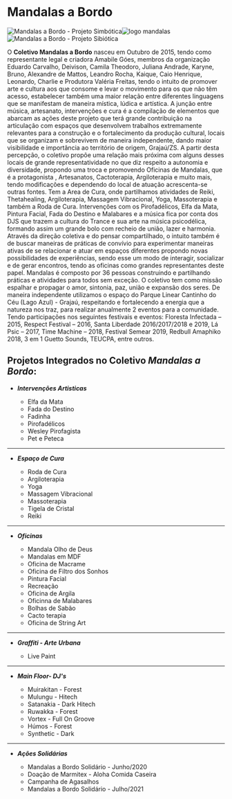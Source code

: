 # Mandalas a Bordo 
 ![Mandalas a Bordo - Projeto Simbótica](https://user-images.githubusercontent.com/88512488/128570430-de6973ad-50d1-4f3c-8ba5-8968e696ba9d.png)![logo mandalas](https://user-images.githubusercontent.com/88512488/128572319-66486ec3-6b72-49db-b583-7529142c5140.png)
![Mandalas a Bordo - Projeto Sibiótica](https://user-images.githubusercontent.com/88512488/128572337-4b6e7e01-2cd6-4155-8828-6670bbe64158.png)



O __Coletivo Mandalas a Bordo__ nasceu em Outubro de 2015, tendo como representante legal e criadora Amabile Góes, membros da organização Eduardo Carvalho, Deivison, Camila Theodoro, Juliana Andrade, Karyne, Bruno, Alexandre de Mattos, Leandro Rocha, Kaique, Caio Henrique, Leonardo, Charlie e Produtora Valéria Freitas, tendo o intuito de promover arte e cultura aos que consome e levar o movimento para os que não têm acesso, estabelecer também uma maior relação entre diferentes linguagens que se manifestam de maneira mística, lúdica e artística. A junção entre música, artesanato, intervenções e cura é a compilação de elementos que abarcam as ações deste projeto que terá grande contribuição na articulação com espaços que desenvolvem trabalhos extremamente relevantes para a construção e o fortalecimento da produção cultural, locais que se organizam e sobrevivem de maneira independente, dando maior visibilidade e importância ao território de origem, Grajaú/ZS. A partir desta percepção, o coletivo propõe uma relação mais próxima com alguns desses locais de grande representatividade no que diz respeito a autonomia e diversidade, propondo uma troca e promovendo Oficinas de Mandalas, que é a protagonista , Artesanatos, Cactoterapia, Argiloterapia e muito mais, tendo modificações e dependendo do local de atuação acrescenta-se outras fontes. 
Tem a Area de Cura, onde partilhamos atividades de Reiki, Thetahealing, Argiloterapia, Massagem Vibracional, Yoga, Massoterapia e também a Roda de Cura. Intervenções com os Pirofadélicos, Elfa da Mata, Pintura Facial, Fada do Destino e Malabares e a música fica por conta dos DJS que trazem a cultura do Trance e sua arte na música psicodélica, formando assim um grande bolo com recheio de união, lazer e harmonia. Através da direção coletiva e do pensar compartilhado, o intuito também é de buscar maneiras de práticas de convívio para experimentar maneiras ativas de se relacionar e atuar em espaços diferentes propondo novas possibilidades de experiências, sendo esse um modo de interagir, socializar e de gerar encontros, tendo as oficinas como grandes representantes deste papel. Mandalas é composto por 36 pessoas construindo e partilhando práticas e atividades para todos sem exceção. O coletivo tem como missão espalhar e propagar o amor, sintonia, paz, união e expansão dos seres.
De maneira independente utilizamos o espaço do Parque Linear Cantinho do Céu (Lago Azul) - Grajaú, respeitando e fortalecendo a energia que a natureza nos traz, para realizar anualmente 2 eventos para a comunidade. Tendo participações nos seguintes festivais e eventos: Floresta Infectada – 2015, Respect Festival – 2016, Santa Liberdade 2016/2017/2018 e 2019, Lá Psic – 2017, Time Machine – 2018, Festival Semear 2019, Redbull Amaphiko 2018, 3 em 1 Guetto Sounds, TEUCPA, entre outros.
 
## Projetos Integrados no Coletivo *Mandalas a Bordo*:

* *__Intervenções Artisticas__*

   * Elfa da Mata
   * Fada do Destino
   * Fadinha
   * Pirofadélicos
   * Wesley Pirofagista
   * Pet e Peteca

***

* *__Espaço de Cura__*

   * Roda de Cura 
   * Argiloterapia
   * Yoga
   * Massagem Vibracional
   * Massoterapia
   * Tigela de Cristal 
   * Reiki

***

* *__Oficinas__*

   * Mandala Olho de Deus
   * Mandalas em MDF
   * Oficina de Macrame
   * Oficina de Filtro dos Sonhos
   * Pintura Facial 
   * Recreação 
   * Oficina de Argila
   * Oficinna de Malabares
   * Bolhas de Sabão 
   * Cacto terapia
   * Oficina de String Art
   
***

* *__Graffiti - Arte Urbana__*

   * Live Paint

***

* *__Main Floor- DJ's__*

   * Muirakitan - Forest
   * Mulungu - Hitech
   * Satanakia - Dark Hitech
   * Ruwakka - Forest 
   * Vortex - Full On Groove
   * Húmos - Forest
   * Synthetic - Dark

***

* *__Ações Solidárias__*

   * Mandalas a Bordo Solidário - Junho/2020
   * Doação de Marmitex - Aloha Comida Caseira
   * Campanha de Agasalhos
   * Mandalas a Bordo Solidário - Julho/2021
 
